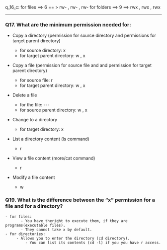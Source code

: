 q_16_c:
for files   ==> 6 == > rw- , rw- , rw-
for folders ==> 9 ==> rwx , rwx , rwx
    
--------------------------------------------------------------------------
### Q17. What are the minimum permission needed for:

- Copy a directory (permission for source directory and permissions for target parent directory)

	- for source directory: x
	- for target parent directory: w , x

- Copy a file (permission for source file and and permission for target parent directory)
	- for source file: r
	- for target parent directory: w , x

- Delete a file
	- for the file: ---
	- for source parent directory: w , x
	
- Change to a directory
	-  for target directory: x
	
- List a directory content (ls command)
	- r 

- View a file content (more/cat command)
	- r

- Modify a file content
	- w
 
### Q19. What is the difference between the “x” permission for a file and for a directory?
	
	- for files:
	 	   - You have theright to execute them, if they are programs(executable files).
	 	   - They cannot take x by default.
	- for directories:
	   	 - Allows you to enter the directory (cd directory).
	    	 - You can list its contents (cd -l) if you you have r access. 



